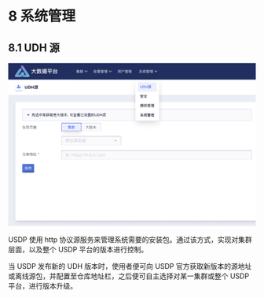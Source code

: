 # 8 系统管理

## 8.1 UDH 源

![](../../../images/3.0.x/userguide/sys_mgt/udh/160115032.png)

USDP 使用 http 协议源服务来管理系统需要的安装包。通过该方式，实现对集群层面，以及整个 USDP 平台的版本进行控制。

当 USDP 发布新的 UDH 版本时，使用者便可向 USDP 官方获取新版本的源地址或离线源包，并配置至仓库地址栏，之后便可自主选择对某一集群或整个 USDP 平台，进行版本升级。